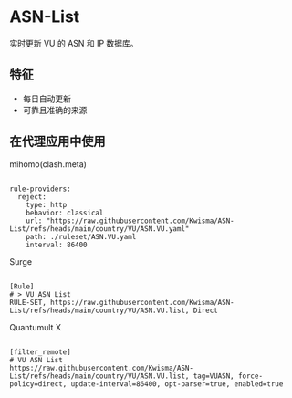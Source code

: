 
# ASN-List

实时更新 VU 的 ASN 和 IP 数据库。

## 特征

- 每日自动更新
- 可靠且准确的来源

## 在代理应用中使用

mihomo(clash.meta)

<pre><code class="language-javascript">
rule-providers:
  reject:
    type: http
    behavior: classical
    url: "https://raw.githubusercontent.com/Kwisma/ASN-List/refs/heads/main/country/VU/ASN.VU.yaml"
    path: ./ruleset/ASN.VU.yaml
    interval: 86400
</code></pre>

Surge

<pre><code class="language-javascript">
[Rule]
# > VU ASN List
RULE-SET, https://raw.githubusercontent.com/Kwisma/ASN-List/refs/heads/main/country/VU/ASN.VU.list, Direct
</code></pre>

Quantumult X

<pre><code class="language-javascript">
[filter_remote]
# VU ASN List
https://raw.githubusercontent.com/Kwisma/ASN-List/refs/heads/main/country/VU/ASN.VU.list, tag=VUASN, force-policy=direct, update-interval=86400, opt-parser=true, enabled=true
</code></pre>
